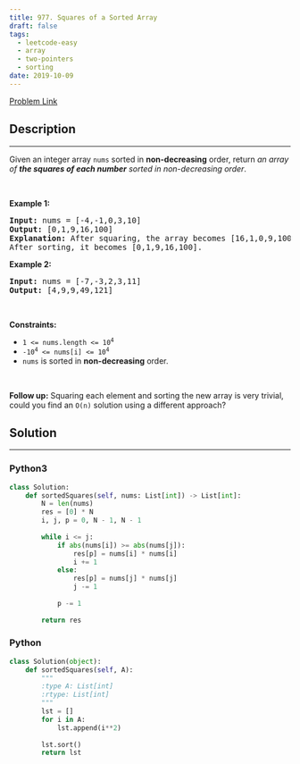 ```yaml
---
title: 977. Squares of a Sorted Array
draft: false
tags: 
  - leetcode-easy
  - array
  - two-pointers
  - sorting
date: 2019-10-09
---
```


[Problem Link](https://leetcode.com/problems/squares-of-a-sorted-array/)

## Description

---
<p>Given an integer array <code>nums</code> sorted in <strong>non-decreasing</strong> order, return <em>an array of <strong>the squares of each number</strong> sorted in non-decreasing order</em>.</p>

<p>&nbsp;</p>
<p><strong class="example">Example 1:</strong></p>

<pre>
<strong>Input:</strong> nums = [-4,-1,0,3,10]
<strong>Output:</strong> [0,1,9,16,100]
<strong>Explanation:</strong> After squaring, the array becomes [16,1,0,9,100].
After sorting, it becomes [0,1,9,16,100].
</pre>

<p><strong class="example">Example 2:</strong></p>

<pre>
<strong>Input:</strong> nums = [-7,-3,2,3,11]
<strong>Output:</strong> [4,9,9,49,121]
</pre>

<p>&nbsp;</p>
<p><strong>Constraints:</strong></p>

<ul>
	<li><code><span>1 &lt;= nums.length &lt;= </span>10<sup>4</sup></code></li>
	<li><code>-10<sup>4</sup> &lt;= nums[i] &lt;= 10<sup>4</sup></code></li>
	<li><code>nums</code> is sorted in <strong>non-decreasing</strong> order.</li>
</ul>

<p>&nbsp;</p>
<strong>Follow up:</strong> Squaring each element and sorting the new array is very trivial, could you find an <code>O(n)</code> solution using a different approach?

## Solution

---
### Python3
``` py title='squares-of-a-sorted-array'
class Solution:
    def sortedSquares(self, nums: List[int]) -> List[int]:
        N = len(nums)
        res = [0] * N
        i, j, p = 0, N - 1, N - 1
        
        while i <= j:
            if abs(nums[i]) >= abs(nums[j]):
                res[p] = nums[i] * nums[i]
                i += 1
            else:
                res[p] = nums[j] * nums[j]
                j -= 1
            
            p -= 1
        
        return res
```
### Python
``` py title='squares-of-a-sorted-array'
class Solution(object):
    def sortedSquares(self, A):
        """
        :type A: List[int]
        :rtype: List[int]
        """
        lst = []
        for i in A:
            lst.append(i**2)
        
        lst.sort()
        return lst
            
```

